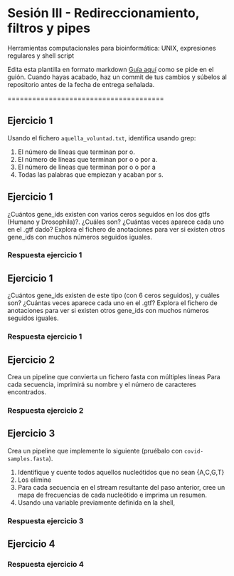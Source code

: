 # Sesión III - Redireccionamiento, filtros y pipes

Herramientas computacionales para bioinformática: UNIX, expresiones regulares y shell script

Edita esta plantilla en formato markdown [Guía aquí](https://guides.github.com/features/mastering-markdown/) como se pide en el guión. 
Cuando hayas acabado, haz un commit de tus cambios y súbelos al repositorio antes de la fecha de entrega señalada. 

======================================


## Ejercicio 1
Usando el fichero `aquella_voluntad.txt`, identifica usando grep:

1. El número de líneas que terminan por o. 
2. El número de líneas que terminan por o o por a. 
3. El número de líneas que terminan por o o por a
3. Todas las palabras que empiezan y acaban por s. 

## Ejercicio 1
¿Cuántos gene_ids existen con varios ceros seguidos en los dos gtfs (Humano y Drosophila)?. ¿Cuáles son? ¿Cuántas veces aparece cada uno en el .gtf dado?
Explora el fichero de anotaciones para ver si existen otros gene_ids con muchos números seguidos iguales.

### Respuesta ejercicio 1

## Ejercicio 1
¿Cuántos gene_ids existen de este tipo (con 6 ceros seguidos), y cuáles son? ¿Cuántas veces aparece cada uno en el .gtf?
Explora el fichero de anotaciones para ver si existen otros gene_ids con muchos números seguidos iguales.

### Respuesta ejercicio 1

## Ejercicio 2

Crea un pipeline que convierta un fichero fasta con múltiples líneas 
Para cada secuencia, imprimirá su nombre y el número de caracteres encontrados. 

### Respuesta ejercicio 2


## Ejercicio 3

Crea un pipeline que implemente lo siguiente (pruébalo con `covid-samples.fasta`). 
1. Identifique y cuente todos aquellos nucleótidos que no sean {A,C,G,T}
2. Los elimine
3. Para cada secuencia en el stream resultante del paso anterior, cree un mapa de frecuencias de cada nucleótido e imprima un resumen. 
4. Usando una variable previamente definida en la shell, 

### Respuesta ejercicio 3


## Ejercicio 4


### Respuesta ejercicio 4





